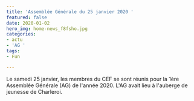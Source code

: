 ```yaml
---
title: 'Assemblée Générale du 25 janvier 2020 '
featured: false
date: 2020-01-02
hero_img: home-news_f8fsho.jpg
categories:
- actu
- 'AG '
tags:
- Fun

---
```


Le samedi 25 janvier, les membres du CEF se sont réunis pour la 1ère Assemblée Générale (AG) de l'année 2020. L'AG avait lieu à l'auberge de jeunesse de Charleroi. 